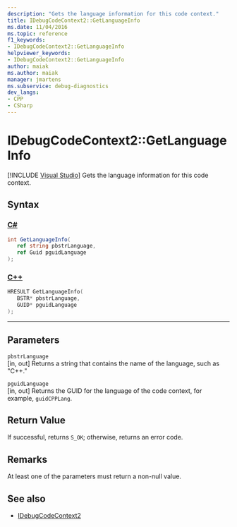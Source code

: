 ```yaml
---
description: "Gets the language information for this code context."
title: IDebugCodeContext2::GetLanguageInfo
ms.date: 11/04/2016
ms.topic: reference
f1_keywords:
- IDebugCodeContext2::GetLanguageInfo
helpviewer_keywords:
- IDebugCodeContext2::GetLanguageInfo
author: maiak
ms.author: maiak
manager: jmartens
ms.subservice: debug-diagnostics
dev_langs:
- CPP
- CSharp
---
```

# IDebugCodeContext2::GetLanguageInfo

 [!INCLUDE [Visual Studio](~/includes/applies-to-version/vs-windows-only.md)]
Gets the language information for this code context.

## Syntax

### [C#](#tab/csharp)
```csharp
int GetLanguageInfo( 
   ref string pbstrLanguage,
   ref Guid pguidLanguage
);
```
### [C++](#tab/cpp)
```cpp
HRESULT GetLanguageInfo( 
   BSTR* pbstrLanguage,
   GUID* pguidLanguage
);
```
---

## Parameters
`pbstrLanguage`\
[in, out] Returns a string that contains the name of the language, such as "C++."

`pguidLanguage`\
[in, out] Returns the GUID for the language of the code context, for example, `guidCPPLang`.

## Return Value
 If successful, returns `S_OK`; otherwise, returns an error code.

## Remarks
 At least one of the parameters must return a non-null value.

## See also
- [IDebugCodeContext2](../../../extensibility/debugger/reference/idebugcodecontext2.md)
